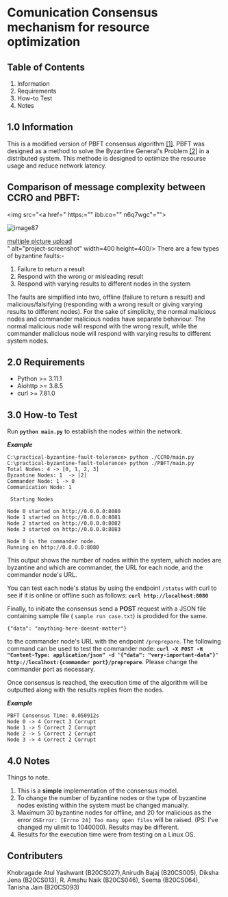 # Comunication Consensus mechanism for resource optimization

## Table of Contents
1. Information
2. Requirements
3. How-to Test
4. Notes

## 1.0 Information
This is a modified version of PBFT consensus algorithm [[1]](https://pmg.csail.mit.edu/papers/osdi99.pdf). PBFT was designed as a method to solve the Byzantine General's Problem [[2]](https://www.microsoft.com/en-us/research/publication/byzantine-generals-problem/) in a distributed system. This methode is designed to optimize the resourse usage and reduce network latency.
<h2>Comparison of message complexity between CCRO
and PBFT:</h2>

<img src="<a href=" https:="" ibb.co="" n6q7wgc"="">

<img src="https://i.ibb.co/pb6fm7y/image87.jpg" alt="image87" border="0">

  
[multiple picture upload](https://imgbb.com/)  
" alt="project-screenshot" width=400 height=400/>
There are a few types of byzantine faults:-
1. Failure to return a result
2. Respond with the wrong or misleading result
3. Respond with varying results to different nodes in the system

The faults are simplified into two, offline (failure to return a result) and malicious/falsifying (responding with a wrong result or giving varying results to different nodes). For the sake of simplicity, the normal malicious nodes and commander malicious nodes have separate behaviour. The normal malicious node will respond with the wrong result, while the commander malicious node will respond with varying results to different system nodes. 

## 2.0 Requirements
- Python >= 3.11.1
- Aiohttp >= 3.8.5
- curl >= 7.81.0

## 3.0 How-to Test

Run **`python main.py`** to establish the nodes within the network.

***Example***
```
C:\practical-byzantine-fault-tolerance> python ./CCRO/main.py
C:\practical-byzantine-fault-tolerance> python ./PBFT/main.py
Total Nodes: 4 -> [0, 1, 2, 3]
Byzantine Nodes: 1  -> [2]
Commander Node: 1 -> 0
Communication Node: 1

 Starting Nodes

Node 0 started on http://0.0.0.0:8080
Node 1 started on http://0.0.0.0:8081
Node 2 started on http://0.0.0.0:8082
Node 3 started on http://0.0.0.0:8083

Node 0 is the commander node.        
Running on http://0.0.0.0:8080  
``` 
This output shows the number of nodes within the system, which nodes are byzantine and which are commander, the URL for each node, and the commander node's URL.

You can test each node's status by using the endpoint `/status` with curl to see if it is online or offline such as follows: **`curl http://localhost:8080`**

Finally, to initiate the consensus send a **POST** request with a JSON file containing
sample file ( `sample run case.txt`) is prodided for the same.
```
{"data": "anything-here-doesnt-matter"}
```
to the commander node's URL with the endpoint `/preprepare`. The following command can be used to test the commander node: **`curl -X POST -H "Content-Type: application/json" -d '{"data": "very-important-data"}' http://localhost:{commander port}/preprepare`**. Please change the commander port as necessary.

Once consensus is reached, the execution time of the algorithm will be outputted along with the results replies from the nodes.

***Example***
```
PBFT Consensus Time: 0.050912s
Node 0 -> 4 Correct 3 Corrupt
Node 1 -> 5 Correct 2 Corrupt
Node 2 -> 5 Correct 2 Corrupt
Node 3 -> 4 Correct 2 Corrupt
```

## 4.0 Notes
Things to note.
1. This is a **simple** implementation of the consensus model.
2. To change the number of byzantine nodes or the type of byzantine nodes existing within the system must be changed manually.
3. Maximum 30 byzantine nodes for offline, and 20 for malicious as the error `OSError: [Errno 24] Too many open files` will be raised. (PS: I've changed my ulimit to 1040000). Results may be different.
4. Results for the execution time were from testing on a Linux OS.


## Contributers 
Khobragade Atul Yashwant (B20CS027),Anirudh Bajaj (B20CS005), Diksha Jena (B20CS013), R. Amshu Naik (B20CS046), Seema (B20CS064), Tanisha Jain (B20CS093)
